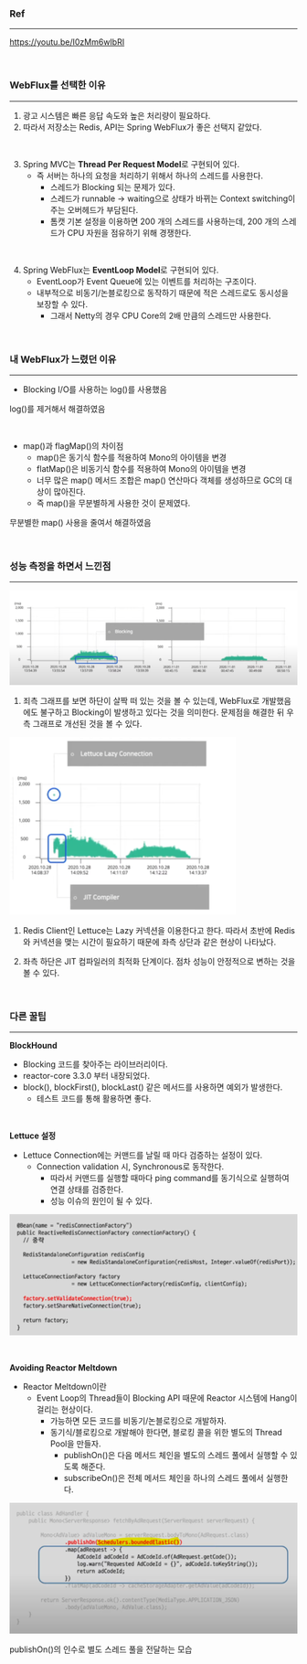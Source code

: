 ### Ref
---
https://youtu.be/I0zMm6wIbRI

<br>

### WebFlux를 선택한 이유
---
1. 광고 시스템은 빠른 응답 속도와 높은 처리량이 필요하다.
2. 따라서 저장소는 Redis, API는 Spring WebFlux가 좋은 선택지 같았다.

<br>

3. Spring MVC는 **Thread Per Request Model**로 구현되어 있다.
   - 즉 서버는 하나의 요청을 처리하기 위해서 하나의 스레드를 사용한다.
     - 스레드가 Blocking 되는 문제가 있다.
     - 스레드가 runnable -> waiting으로 상태가 바뀌는 Context switching이 주는 오버헤드가 부담된다.
     - 톰캣 기본 설정을 이용하면 200 개의 스레드를 사용하는데, 200 개의 스레드가 CPU 자원을 점유하기 위해 경쟁한다.

<br>

4. Spring WebFlux는 **EventLoop Model**로 구현되어 있다.
   - EventLoop가 Event Queue에 있는 이벤트를 처리하는 구조이다.
   - 내부적으로 비동기/논블로킹으로 동작하기 때문에 적은 스레드로도 동시성을 보장할 수 있다.
     - 그래서 Netty의 경우 CPU Core의 2배 만큼의 스레드만 사용한다.

<br>

### 내 WebFlux가 느렸던 이유
---
- Blocking I/O를 사용하는 log()를 사용했음

log()를 제거해서 해결하였음

<br>

- map()과 flagMap()의 차이점
  - map()은 동기식 함수를 적용하여 Mono의 아이템을 변경
  - flatMap()은 비동기식 함수를 적용하여 Mono의 아이템을 변경
  - 너무 많은 map() 메서드 조합은 map() 연산마다 객체를 생성하므로 GC의 대상이 많아진다.
  - 즉 map()을 무분별하게 사용한 것이 문제였다.

무분별한 map() 사용을 줄여서 해결하였음

<br>

### 성능 측정을 하면서 느낀점
---
![webflux](./../Img/webflux-성능측정.png)

1. 죄측 그래프를 보면 하단이 살짝 떠 있는 것을 볼 수 있는데, WebFlux로 개발했음에도 불구하고 Blocking이 발생하고 있다는 것을 의미한다. 문제점을 해결한 뒤 우측 그래프로 개선된 것을 볼 수 있다.

![webflux2](./../Img/webflux-성능측정2.png)

1. Redis Client인 Lettuce는 Lazy 커넥션을 이용한다고 한다. 따라서 초반에 Redis와 커넥션을 맺는 시간이 필요하기 때문에 좌측 상단과 같은 현상이 나타났다.

2. 좌측 하단은 JIT 컴파일러의 최적화 단계이다. 점차 성능이 안정적으로 변하는 것을 볼 수 있다.

<br>

### 다른 꿀팁
---

**BlockHound**
- Blocking 코드를 찾아주는 라이브러리이다.
- reactor-core 3.3.0 부터 내장되었다.
- block(), blockFirst(), blockLast() 같은 메서드를 사용하면 예외가 발생한다.
  - 테스트 코드를 통해 활용하면 좋다.

<br>

**Lettuce 설정**
- Lettuce Connection에는 커맨드를 날릴 때 마다 검증하는 설정이 있다.
  - Connection validation 시, Synchronous로 동작한다.
    - 따라서 커맨드를 실행할 때마다 ping command를 동기식으로 실행하여 연결 상태를 검증한다.
    - 성능 이슈의 원인이 될 수 있다.

![lettuce-setting](../Img/lettuce-validateConnection.png)

<br>

**Avoiding Reactor Meltdown**
- Reactor Meltdown이란
  - Event Loop의 Thread들이 Blocking API 때문에 Reactor 시스템에 Hang이 걸리는 현상이다.
    - 가능하면 모든 코드를 비동기/논블로킹으로 개발하자.
    - 동기식/블로킹으로 개발해야 한다면, 블로킹 콜을 위한 별도의 Thread Pool을 만들자.
      - publishOn()은 다음 메서드 체인을 별도의 스레드 풀에서 실행할 수 있도록 해준다.
      - subscribeOn()은 전체 메서드 체인을 하나의 스레드 풀에서 실행한다.

![publishOn](./../Img/publishOn.png)

publishOn()의 인수로 별도 스레드 풀을 전달하는 모습 